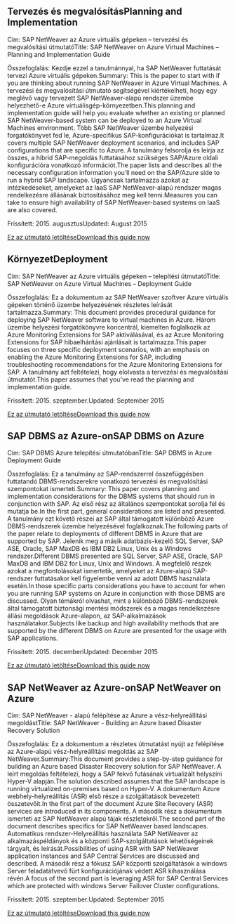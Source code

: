 
## <a name="planning-and-implementation"></a><span data-ttu-id="50d88-101">Tervezés és megvalósítás</span><span class="sxs-lookup"><span data-stu-id="50d88-101">Planning and Implementation</span></span>
<span data-ttu-id="50d88-102">Cím: SAP NetWeaver az Azure virtuális gépeken – tervezési és megvalósítási útmutató</span><span class="sxs-lookup"><span data-stu-id="50d88-102">Title: SAP NetWeaver on Azure Virtual Machines – Planning and Implementation Guide</span></span>

<span data-ttu-id="50d88-103">Összefoglalás: Kezdje ezzel a tanulmánnyal, ha SAP NetWeaver futtatását tervezi Azure virtuális gépeken.</span><span class="sxs-lookup"><span data-stu-id="50d88-103">Summary: This is the paper to start with if you are thinking about running SAP NetWeaver in Azure Virtual Machines.</span></span> <span data-ttu-id="50d88-104">A tervezési és megvalósítási útmutató segítségével kiértékelheti, hogy egy meglévő vagy tervezett SAP NetWeaver-alapú rendszer üzembe helyezhető-e Azure virtuálisgép-környezetben.</span><span class="sxs-lookup"><span data-stu-id="50d88-104">This planning and implementation guide will help you evaluate whether an existing or planned SAP NetWeaver-based system can be deployed to an Azure Virtual Machines environment.</span></span> <span data-ttu-id="50d88-105">Több SAP NetWeaver üzembe helyezési forgatókönyvet fed le, Azure-specifikus SAP-konfigurációkat is tartalmaz.</span><span class="sxs-lookup"><span data-stu-id="50d88-105">It covers multiple SAP NetWeaver deployment scenarios, and includes SAP configurations that are specific to Azure.</span></span> <span data-ttu-id="50d88-106">A tanulmány felsorolja és leírja az összes, a hibrid SAP-megoldás futtatásához szükséges SAP/Azure oldali konfigurációra vonatkozó információt.</span><span class="sxs-lookup"><span data-stu-id="50d88-106">The paper lists and describes all the necessary configuration information you’ll need on the SAP/Azure side to run a hybrid SAP landscape.</span></span> <span data-ttu-id="50d88-107">Ugyancsak tartalmazza azokat az intézkedéseket, amelyeket az IaaS SAP NetWeaver-alapú rendszer magas rendelkezésre állásának biztosításához meg kell tenni.</span><span class="sxs-lookup"><span data-stu-id="50d88-107">Measures you can take to ensure high availability of SAP NetWeaver-based systems on IaaS are also covered.</span></span>

<span data-ttu-id="50d88-108">Frissített: 2015. augusztus</span><span class="sxs-lookup"><span data-stu-id="50d88-108">Updated: August 2015</span></span>

[<span data-ttu-id="50d88-109">Ez az útmutató letöltése</span><span class="sxs-lookup"><span data-stu-id="50d88-109">Download this guide now</span></span>](http://go.microsoft.com/fwlink/?LinkId=397963)

## <a name="deployment"></a><span data-ttu-id="50d88-110">Környezet</span><span class="sxs-lookup"><span data-stu-id="50d88-110">Deployment</span></span>
<span data-ttu-id="50d88-111">Cím: SAP NetWeaver az Azure virtuális gépeken – telepítési útmutató</span><span class="sxs-lookup"><span data-stu-id="50d88-111">Title: SAP NetWeaver on Azure Virtual Machines – Deployment Guide</span></span>

<span data-ttu-id="50d88-112">Összefoglalás: Ez a dokumentum az SAP NetWeaver szoftver Azure virtuális gépeken történő üzembe helyezésének részletes leírását tartalmazza.</span><span class="sxs-lookup"><span data-stu-id="50d88-112">Summary: This document provides procedural guidance for deploying SAP NetWeaver software to virtual machines in Azure.</span></span> <span data-ttu-id="50d88-113">Három üzembe helyezési forgatókönyvre koncentrál, kiemelten foglalkozik az Azure Monitoring Extensions for SAP aktiválásával, és az Azure Monitoring Extensions for SAP hibaelhárítási ajánlásait is tartalmazza.</span><span class="sxs-lookup"><span data-stu-id="50d88-113">This paper focuses on three specific deployment scenarios, with an emphasis on enabling the Azure Monitoring Extensions for SAP, including troubleshooting recommendations for the Azure Monitoring Extensions for SAP.</span></span> <span data-ttu-id="50d88-114">A tanulmány azt feltételezi, hogy elolvasta a tervezési és megvalósítási útmutatót.</span><span class="sxs-lookup"><span data-stu-id="50d88-114">This paper assumes that you’ve read the planning and implementation guide.</span></span>

<span data-ttu-id="50d88-115">Frissített: 2015. szeptember.</span><span class="sxs-lookup"><span data-stu-id="50d88-115">Updated: September 2015</span></span>

[<span data-ttu-id="50d88-116">Ez az útmutató letöltése</span><span class="sxs-lookup"><span data-stu-id="50d88-116">Download this guide now</span></span>](http://go.microsoft.com/fwlink/?LinkId=397964)

## <a name="sap-dbms-on-azure"></a><span data-ttu-id="50d88-117">SAP DBMS az Azure-on</span><span class="sxs-lookup"><span data-stu-id="50d88-117">SAP DBMS on Azure</span></span>
<span data-ttu-id="50d88-118">Cím: SAP DBMS Azure telepítési útmutatóban</span><span class="sxs-lookup"><span data-stu-id="50d88-118">Title: SAP DBMS in Azure Deployment Guide</span></span>

<span data-ttu-id="50d88-119">Összefoglalás: Ez a tanulmány az SAP-rendszerrel összefüggésben futtatandó DBMS-rendszerekre vonatkozó tervezési és megvalósítási szempontokat ismerteti.</span><span class="sxs-lookup"><span data-stu-id="50d88-119">Summary: This paper covers planning and implementation considerations for the DBMS systems that should run in conjunction with SAP.</span></span> <span data-ttu-id="50d88-120">Az első rész az általános szempontokat sorolja fel és mutatja be.</span><span class="sxs-lookup"><span data-stu-id="50d88-120">In the first part, general considerations are listed and presented.</span></span> <span data-ttu-id="50d88-121">A tanulmány ezt követő részei az SAP által támogatott különböző Azure DBMS-rendszerek üzembe helyezésével foglalkoznak.</span><span class="sxs-lookup"><span data-stu-id="50d88-121">The following parts of the paper relate to deployments of different DBMS in Azure that are supported by SAP.</span></span> <span data-ttu-id="50d88-122">Jelenik meg a másik adatbázis-kezelő SQL Server, SAP ASE, Oracle, SAP MaxDB és IBM DB2 Linux, Unix és a Windows rendszer.</span><span class="sxs-lookup"><span data-stu-id="50d88-122">Different DBMS presented are SQL Server, SAP ASE, Oracle, SAP MaxDB and IBM DB2 for Linux, Unix and Windows.</span></span> <span data-ttu-id="50d88-123">A megfelelő részek azokat a megfontolásokat ismertetik, amelyeket az Azure-alapú SAP-rendszer futtatásakor kell figyelembe venni az adott DBMS használata esetén.</span><span class="sxs-lookup"><span data-stu-id="50d88-123">In those specific parts considerations you have to account for when you are running SAP systems on Azure in conjunction with those DBMS are discussed.</span></span> <span data-ttu-id="50d88-124">Olyan témákról olvashat, mint a különböző DBMS-rendszerek által támogatott biztonsági mentési módszerek és a magas rendelkezésre állási megoldások Azure-alapon, az SAP-alkalmazások használatakor.</span><span class="sxs-lookup"><span data-stu-id="50d88-124">Subjects like backup and high availability methods that are supported by the different DBMS on Azure are presented for the usage with SAP applications.</span></span>

<span data-ttu-id="50d88-125">Frissített: 2015. decemberi</span><span class="sxs-lookup"><span data-stu-id="50d88-125">Updated: December 2015</span></span>

[<span data-ttu-id="50d88-126">Ez az útmutató letöltése</span><span class="sxs-lookup"><span data-stu-id="50d88-126">Download this guide now</span></span>](http://go.microsoft.com/fwlink/?LinkId=397965)

## <a name="sap-netweaver-on-azure"></a><span data-ttu-id="50d88-127">SAP NetWeaver az Azure-on</span><span class="sxs-lookup"><span data-stu-id="50d88-127">SAP NetWeaver on Azure</span></span>
<span data-ttu-id="50d88-128">Cím: SAP NetWeaver - alapú felépítése az Azure a vész-helyreállítási megoldást</span><span class="sxs-lookup"><span data-stu-id="50d88-128">Title: SAP NetWeaver - Building an Azure based Disaster Recovery Solution</span></span>

<span data-ttu-id="50d88-129">Összefoglalás: Ez a dokumentum a részletes útmutatást nyújt az felépítése az Azure-alapú vész-helyreállítási megoldás az SAP NetWeaver.</span><span class="sxs-lookup"><span data-stu-id="50d88-129">Summary:This document provides a step-by-step guidance for building an Azure based Disaster Recovery solution for SAP NetWeaver.</span></span> <span data-ttu-id="50d88-130">A leírt megoldás feltételezi, hogy a SAP fekvő futásának virtualizált helyszíni Hyper-V alapján.</span><span class="sxs-lookup"><span data-stu-id="50d88-130">The solution described assumes that the SAP landscape is running virtualized on-premises based on Hyper-V.</span></span> <span data-ttu-id="50d88-131">A dokumentum Azure webhely-helyreállítás (ASR) első része a szolgáltatások bevezetett összetevőit.</span><span class="sxs-lookup"><span data-stu-id="50d88-131">In the first part of the document Azure Site Recovery (ASR) services are introduced in its components.</span></span> <span data-ttu-id="50d88-132">A második rész a dokumentum ismerteti az SAP NetWeaver alapú tájak részletekről.</span><span class="sxs-lookup"><span data-stu-id="50d88-132">The second part of the document describes specifics for SAP NetWeaver based landscapes.</span></span> <span data-ttu-id="50d88-133">Automatikus rendszer-Helyreállítás használata SAP NetWeaver az alkalmazáspéldányok és a központi SAP-szolgáltatások lehetőségeinek tárgyalt, és leírását.</span><span class="sxs-lookup"><span data-stu-id="50d88-133">Possibilities of using ASR with SAP NetWeaver application instances and SAP Central Services are discussed and described.</span></span> <span data-ttu-id="50d88-134">A második rész a fókusz SAP központi szolgáltatások a windows Server feladatátvevő fürt konfigurációjának védett ASR kihasználása révén.</span><span class="sxs-lookup"><span data-stu-id="50d88-134">A focus of the second part is leveraging ASR for SAP Central Services which are protected with windows Server Failover Cluster configurations.</span></span>

<span data-ttu-id="50d88-135">Frissített: 2015. szeptember.</span><span class="sxs-lookup"><span data-stu-id="50d88-135">Updated: September 2015</span></span>

[<span data-ttu-id="50d88-136">Ez az útmutató letöltése</span><span class="sxs-lookup"><span data-stu-id="50d88-136">Download this guide now</span></span>](http://go.microsoft.com/fwlink/?LinkID=521971)

